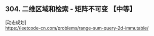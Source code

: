 ## 304. 二维区域和检索 - 矩阵不可变 【中等】      
[动态规划]     
https://leetcode-cn.com/problems/range-sum-query-2d-immutable/     

